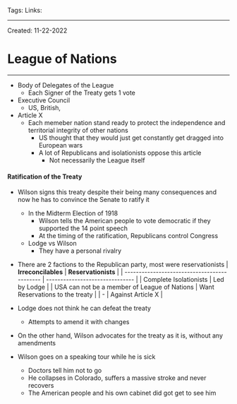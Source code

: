 Tags:
Links: 

---
Created: 11-22-2022
# League of Nations
---

- Body of Delegates of the League
	- Each Signer of the Treaty gets 1 vote
- Executive Council
	- US, British, 
- Article X
	- Each memeber nation stand ready to protect the independence and territorial integrity of other nations
		- US thought that they would just get constantly get dragged into European wars
		- A lot of Republicans and isolationists oppose this article
			- Not necessarily the League itself

#### Ratification of the Treaty
- Wilson signs this treaty despite their being many consequences and now he has to convince the Senate to ratify it
	- In the Midterm Election of 1918
		- Wilson tells the American people to vote democratic if they supported the 14 point speech
		- At the timing of the ratification, Republicans control Congress
	- Lodge vs Wilson
		- They have a personal rivalry

- There are 2 factions to the Republican party, most were reservationists
| **Irreconcilables**                          | **Reservationists**             |
| -------------------------------------------- | ------------------------------- |
| Complete Isolationists                       | Led by Lodge                    |
| USA can not be a member of League of Nations | Want Reservations to the treaty |
| -                                            | Against Article X                                |

- Lodge does not think he can defeat the treaty
	- Attempts to amend it with changes
- On the other hand, Wilson advocates for the treaty as it is, without any amendments
- Wilson goes on a speaking tour while he is sick
	- Doctors tell him not to go
	- He collapses in Colorado, suffers a massive stroke and never recovers
	- The American people and his own cabinet did got get to see him